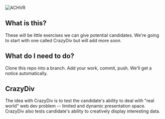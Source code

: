 ![ACHVR](https://beta.achvrs.com/assets/achvr-logo-150.png)

## What is this?

These will be little exercises we can give potential candidates.  We're going
to start with one called CrazyDiv but will add more soon.

## What do I need to do?

Clone this repo into a branch.  Add your work, commit, push.  We'll get a notice automatically.

## CrazyDiv

The idea with CrazyDiv is to test the candidate's ability to deal with "real world" web dev problem -- limited and dynamic presentation space.  CrazyDiv also tests candidate's ability to creatively display interesting data.
